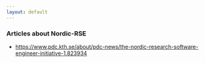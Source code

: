 ```yaml
---
layout: default
---
```


### Articles about Nordic-RSE

- <https://www.pdc.kth.se/about/pdc-news/the-nordic-research-software-engineer-initiative-1.823934>
